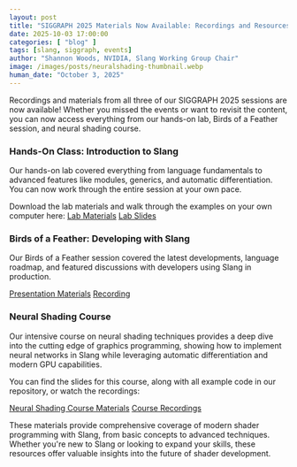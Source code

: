 ```yaml
---
layout: post
title: "SIGGRAPH 2025 Materials Now Available: Recordings and Resources from Our Events"
date: 2025-10-03 17:00:00
categories: [ "blog" ]
tags: [slang, siggraph, events]
author: "Shannon Woods, NVIDIA, Slang Working Group Chair"
image: /images/posts/neuralshading-thumbnail.webp
human_date: "October 3, 2025"
---
```


Recordings and materials from all three of our SIGGRAPH 2025 sessions are now available! Whether you missed the events or want to revisit the content, you can now access everything from our hands-on lab, Birds of a Feather session, and neural shading course.

### Hands-On Class: Introduction to Slang

Our hands-on lab covered everything from language fundamentals to advanced features like modules, generics, and automatic differentiation. You can now work through the entire session at your own pace.

Download the lab materials and walk through the examples on your own computer here:
[Lab Materials](https://developer.download.nvidia.com/ProGraphics/nvpro-samples/SlangLab/Lab.zip)
[Lab Slides](https://developer.download.nvidia.com/ProGraphics/nvpro-samples/SlangLab/Slides.pdf)

### Birds of a Feather: Developing with Slang

Our Birds of a Feather session covered the latest developments, language roadmap, and featured discussions with developers using Slang in production.

[Presentation Materials](https://www.khronos.org/assets/uploads/developers/presentations/Slang_BOF_SIGGRAPH_2025.pdf)
[Recording](https://www.youtube.com/watch?v=Y7uBfTxFnnA)

### Neural Shading Course

Our intensive course on neural shading techniques provides a deep dive into the cutting edge of graphics programming, showing how to implement neural networks in Slang while leveraging automatic differentiation and modern GPU capabilities.

You can find the slides for this course, along with all example code in our repository, or watch the recordings:

[Neural Shading Course Materials](https://github.com/shader-slang/neural-shading-s25)
[Course Recordings](https://youtube.com/playlist?list=PLPTS9gmXL0u_BA3bG67IYQHgrMl48Xml3&si=-b5OVpGnqywCvfHA)

These materials provide comprehensive coverage of modern shader programming with Slang, from basic concepts to advanced techniques. Whether you're new to Slang or looking to expand your skills, these resources offer valuable insights into the future of shader development.
